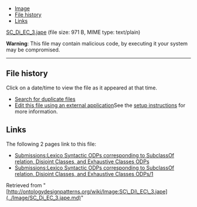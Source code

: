 * [Image](../Image/SC_Di_EC_3.jape.md#file)
* [File history](../Image/SC_Di_EC_3.jape.md#filehistory)
* [Links](../Image/SC_Di_EC_3.jape.md#filelinks)


[SC\_Di\_EC\_3.jape](../images/c/c3/SC_Di_EC_3.jape "SC Di EC 3.jape")‎
 (file size: 971 B, MIME type: text/plain)




__Warning__: This file may contain malicious code, by executing it your system may be compromised.

---



## File history

Click on a date/time to view the file as it appeared at that time.



  
* [Search for duplicate files](http://ontologydesignpatterns.org/wiki/Special:FileDuplicateSearch/SC_Di_EC_3.jape "Special:FileDuplicateSearch/SC Di EC 3.jape")
* [Edit this file using an external application](http://ontologydesignpatterns.org/wiki/index.php?title=Image:SC_Di_EC_3.jape&action=edit&externaledit=true&mode=file "Image:SC Di EC 3.jape")See the [setup instructions](http://www.mediawiki.org/wiki/Manual:External_editors "http://www.mediawiki.org/wiki/Manual:External_editors") for more information.

## Links



The following 2 pages link to this file:


* [Submissions:Lexico Syntactic ODPs corresponding to SubclassOf relation, Disjoint Classes, and Exhaustive Classes ODPs](../Submissions/Lexico_Syntactic_ODPs_corresponding_to_SubclassOf_relation,_Disjoint_Classes,_and_Exhaustive_Classes_ODPs.md "Submissions:Lexico Syntactic ODPs corresponding to SubclassOf relation, Disjoint Classes, and Exhaustive Classes ODPs")
* [Submissions:Lexico Syntactic ODPs corresponding to SubclassOf relation, Disjoint Classes, and Exhaustive Classes ODPs/1](../Submissions/Lexico_Syntactic_ODPs_corresponding_to_SubclassOf_relation,_Disjoint_Classes,_and_Exhaustive_Classes_ODPs/1.md "Submissions:Lexico Syntactic ODPs corresponding to SubclassOf relation, Disjoint Classes, and Exhaustive Classes ODPs/1")


Retrieved from "[http://ontologydesignpatterns.org/wiki/Image:SC\_Di\_EC\_3.jape](../Image/SC_Di_EC_3.jape.md)"